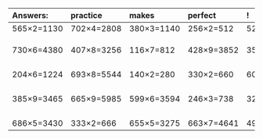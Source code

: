 | Answers: | practice | makes | perfect | ! |
| :--- | :--- | :--- | :--- | :--- |
| 565×2=1130 | 702×4=2808 | 380×3=1140 | 256×2=512 | 528×5=2640 | 
|   |   |   |   |   | 
|   |   |   |   |   | 
|   |   |   |   |   | 
| 730×6=4380 | 407×8=3256 | 116×7=812 | 428×9=3852 | 354×2=708 | 
|   |   |   |   |   | 
|   |   |   |   |   | 
|   |   |   |   |   | 
|   |   |   |   |   | 
| 204×6=1224 | 693×8=5544 | 140×2=280 | 330×2=660 | 601×3=1803 | 
|   |   |   |   |   | 
|   |   |   |   |   | 
|   |   |   |   |   | 
|   |   |   |   |   | 
| 385×9=3465 | 665×9=5985 | 599×6=3594 | 246×3=738 | 325×4=1300 | 
|   |   |   |   |   | 
|   |   |   |   |   | 
|   |   |   |   |   | 
|   |   |   |   |   | 
| 686×5=3430 | 333×2=666 | 655×5=3275 | 663×7=4641 | 498×6=2988 | 

